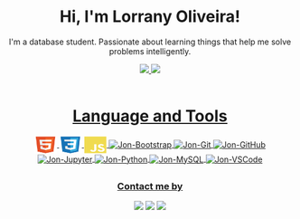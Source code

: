   <div align="center">
    <h1>Hi, I'm Lorrany Oliveira!</h1>
    <p>I'm a database student. Passionate about learning things that help me solve problems intelligently.</p>
  </div>

  <div align="center">
    <a href="https://github.com/lorranyoliveira-dev">
    <img height="160em" src="https://github-readme-stats.vercel.app/api?username=lorranyoliveira-dev&show_icons=true&theme=vision-friendly-dark&include_all_commits=true&count_private=true"/>
    <img height="160em" src="https://github-readme-stats.vercel.app/api/top-langs/?username=lorranyoliveira-dev&layout=compact&langs_count=7&theme=vision-friendly-dark"/>
  </div>

  <div style="display: inline_block" align="center"><br>
    <h1>Language and Tools</h1>
    <img align="center" alt="Jon-HTML" height="30" width="40" src="https://raw.githubusercontent.com/devicons/devicon/master/icons/html5/html5-original.svg">
    <img align="center" alt="Jon-CSS" height="30" width="40" src="https://raw.githubusercontent.com/devicons/devicon/master/icons/css3/css3-original.svg">
    <img align="center" alt="Jon-Js" height="30" width="40" src="https://raw.githubusercontent.com/devicons/devicon/master/icons/javascript/javascript-plain.svg">
    <img align="center" alt="Jon-Bootstrap" height="30" width="40" src="https://cdn.jsdelivr.net/gh/devicons/devicon/icons/bootstrap/bootstrap-original.svg" />
    <img align="center" alt="Jon-Git" height="30" width="40" src="https://cdn.jsdelivr.net/gh/devicons/devicon/icons/git/git-original.svg" />
    <img align="center" alt="Jon-GitHub" height="30" width="40" src="https://cdn.jsdelivr.net/gh/devicons/devicon/icons/github/github-original.svg" />
    <img align="center" alt="Jon-Jupyter" height="30" width="40" src="https://cdn.jsdelivr.net/gh/devicons/devicon/icons/jupyter/jupyter-original.svg" />
    <img align="center" alt="Jon-Python" height="30" width="40" src="https://cdn.jsdelivr.net/gh/devicons/devicon/icons/python/python-original.svg" />
    <img align="center" alt="Jon-MySQL" height="30" width="40" src="https://cdn.jsdelivr.net/gh/devicons/devicon/icons/mysql/mysql-original.svg" />   
    <img align="center" alt="Jon-VSCode" height="30" width="40" src="https://cdn.jsdelivr.net/gh/devicons/devicon/icons/vscode/vscode-original.svg" />   
  </div>
 
  ##
  
   <div align="center">
    <h3>Contact me by</h3>
    <a href="https://www.linkedin.com/in/lo-rrany-oliveira/" target="_blank"><img src="https://img.shields.io/badge/-LinkedIn-%230077B5?style=for-the-badge&logo=linkedin&logoColor=white" target="_blank"></a>
    <a href = "mailto:lorranymatiasoliveira@gmail.com"><img src="https://img.shields.io/badge/Gmail-D14836?style=for-the-badge&logo=gmail&logoColor=white" target="_blank"></a>
    <a href="https://twitter.com/Lorranym_" target="_blank"><img src="https://img.shields.io/badge/Twitter-1DA1F2?style=for-the-badge&logo=twitter&logoColor=white" target="_blank"></a>  
   </div>
